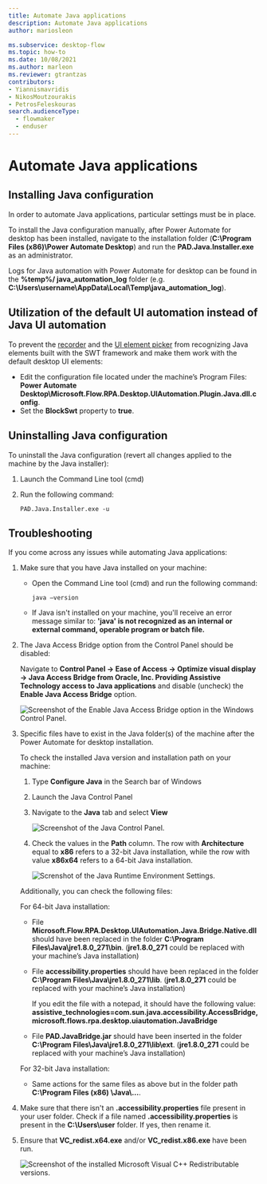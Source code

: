 ```yaml
---
title: Automate Java applications
description: Automate Java applications 
author: mariosleon

ms.subservice: desktop-flow
ms.topic: how-to
ms.date: 10/08/2021
ms.author: marleon
ms.reviewer: gtrantzas
contributors:
- Yiannismavridis
- NikosMoutzourakis
- PetrosFeleskouras
search.audienceType: 
  - flowmaker
  - enduser
---
```

# Automate Java applications

## Installing Java configuration

In order to automate Java applications, particular settings must be in place. 

To install the Java configuration manually, after Power Automate for desktop has been installed, navigate to the installation folder (**C:\Program Files (x86)\Power Automate Desktop**) and run the **PAD.Java.Installer.exe** as an administrator. 

Logs for Java automation with Power Automate for desktop can be found in the **%temp%/ java_automation_log** folder (e.g. **C:\Users\username\AppData\Local\Temp\java_automation_log**). 

## Utilization of the default UI automation instead of Java UI automation 

Το prevent the [recorder](../recording-flow.md) and the [UI element picker](../ui-elements.md) from recognizing Java elements built with the SWT framework and make them work with the default desktop UI elements: 

- Edit the configuration file located under the machine’s Program Files: **Power Automate Desktop\Microsoft.Flow.RPA.Desktop.UIAutomation.Plugin.Java.dll.config**.
- Set the **BlockSwt** property to **true**. 

## Uninstalling Java configuration

To uninstall the Java configuration (revert all changes applied to the machine by the Java installer): 

1. Launch the Command Line tool (cmd) 

1. Run the following command: 

    ``` CMD
    PAD.Java.Installer.exe -u 
    ```

## Troubleshooting 

If you come across any issues while automating Java applications:

1. Make sure that you have Java installed on your machine:

    - Open the Command Line tool (cmd) and run the following command: 

      ``` CMD
      java –version
      ```

    - If Java isn't installed on your machine, you'll receive an error message similar to: **'java' is not recognized as an internal or external command, operable program or batch file.**

1. The Java Access Bridge option from the Control Panel should be disabled: 

    Navigate to **Control Panel -> Ease of Access -> Optimize visual display -> Java Access Bridge from Oracle, Inc. Providing Assistive Technology access to Java applications** and disable (uncheck) the **Enable Java Access Bridge** option. 

    ![Screenshot of the Enable Java Access Bridge option in the Windows Control Panel.](media/java/enable-java-access-bridge-option.png)

1. Specific files have to exist in the Java folder(s) of the machine after the Power Automate for desktop installation.  

    To check the installed Java version and installation path on your machine: 

      1. Type **Configure Java** in the Search bar of Windows 

      1. Launch the Java Control Panel 

      1. Navigate to the **Java** tab and select **View**

          ![Screenshot of the Java Control Panel.](media/java/java-control-panel.png)

      1. Check the values in the **Path** column. The row with **Architecture** equal to **x86** refers to a 32-bit Java installation, while the row with value **x86x64** refers to a 64-bit Java installation. 

           ![Screnshot of the Java Runtime Environment Settings.](media/java/java-runtime-environments-settings.png)     

    Additionally, you can check the following files: 

    For 64-bit Java installation: 

    - File **Microsoft.Flow.RPA.Desktop.UIAutomation.Java.Bridge.Native.dll** should have been replaced in the folder **C:\Program Files\Java\jre1.8.0_271\bin**. (**jre1.8.0_271** could be replaced with your machine’s Java installation) 

    - File **accessibility.properties** should have been replaced in the folder **C:\Program Files\Java\jre1.8.0_271\lib**. (**jre1.8.0_271** could be replaced with your machine’s Java installation) 

      If you edit the file with a notepad, it should have the following value: **assistive_technologies=com.sun.java.accessibility.AccessBridge, microsoft.flows.rpa.desktop.uiautomation.JavaBridge** 

    - File **PAD.JavaBridge.jar** should have been inserted in the folder **C:\Program Files\Java\jre1.8.0_271\lib\ext**. (**jre1.8.0_271** could be replaced with your machine’s Java installation) 

    For 32-bit Java installation: 

    - Same actions for the same files as above but in the folder path **C:\Program Files (x86) \Java\…**. 

1. Make sure that there isn't an **.accessibility.properties** file present in your user folder. Check if a file named **.accessibility.properties** is present in the **C:\Users\user** folder. If yes, then rename it. 

1. Ensure that **VC_redist.x64.exe** and/or **VC_redist.x86.exe** have been run.  

    ![Screenshot of the installed Microsoft Visual C++ Redistributable versions.](media/java/installed-microsoft-visual-c-plus-plus-redistributable-versions.png)   
